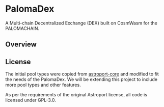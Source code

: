 # PalomaDex

A Multi-chain Decentralized Exchange (DEX) built on CosmWasm for the PALOMACHAIN.

## Overview


## License

The initial pool types were copied from [astroport-core](https://github.com/astroport-fi/astroport-core)
and modified to fit the needs of the PalomaDex. We will be extending this project to include
more pool types and other features.

As per the requirements of the original Astroport license, all code is licensed under GPL-3.0.
